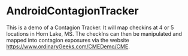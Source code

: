 # AndroidContagionTracker
This is a demo of a Contagion Tracker.  It will map checkins at 4 or 5 locations in Horn Lake, MS.  The checkIns can then be manipulated and mapped into contagion exposures via the website https://www.ordinaryGeeks.com/CMEDemo/CME.
